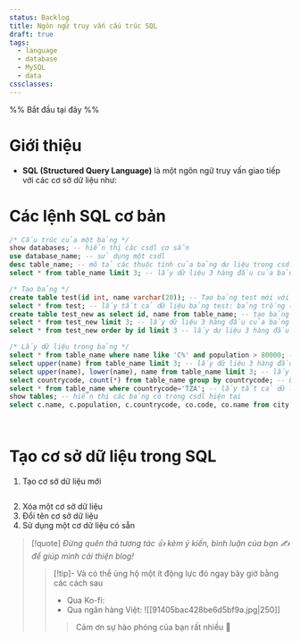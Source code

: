 ```yaml
---
status: Backlog
title: Ngôn ngữ truy vấn cấu trúc SQL
draft: true
tags:
  - language
  - database
  - MySQL
  - data
cssclasses:
---
```

%% Bắt đầu tại đây %%
# Giới thiệu
- **SQL (Structured Query Language)** là một ngôn ngữ truy vấn giao tiếp với các cơ sở dữ liệu như: 

# Các lệnh SQL cơ bản
```sql
/* Cấu trúc của một bảng */
show databases; -- hiển thị các csdl cơ sẵn
use database_name; -- sử dụng một csdl
desc table_name; -- mô tả các thuộc tính của bảng dư liệu trong csdl hiện tại
select * from table_name limit 3; -- lấy dữ liệu 3 hàng đầu của bảng  

/* Tạo bảng */
create table test(id int, name varchar(20)); -- Tạo bảng test mới với 2 thuộc tính id kiểu sô nguyên và name kiểu chuỗi tối đa 20 kí tự
select * from test; -- lấy tất cả dữ liệu bảng test: bảng trống (do mới tạo)
create table test_new as select id, name from table_name; -- tạo bảng test_new chứa các dữ liệu id và name từ bảng table_name
select * from test_new limit 3; -- lấy dữ liệu 3 hàng đầu của bảng test_new chỉ chứa 2 cột id và name! (3 hàng đầu không thứ tự)
select * from test_new order by id limit 3 -- lấy dư liệu 3 hàng đầu có thứ tự tăng dần của id trong bảng test_new

/* Lấy dữ liệu trong bảng */
select * from table_name where name like 'C%' and population > 80000; -- lấy tất cả hàng dữ liệu thỏa mãn tên bắt đầu bởi kí tự C và dân số lớn hơn 80000 (các hàng theo thứ tự ngẫu nhiên -> muốn tăng dần thêm 'order by id', giảm dần thì 'order by id desc')
select upper(name) from table_name limit 3; -- lấy dữ liệu 3 hàng đầu của cột tên được viết in hoa (thứ tự ngẫu nhiên)
select upper(name), lower(name), name from table_name limit 3; -- lấy dữ liệu 3 hàng đầu của 3 cột tên được in hoa hết, in thường hết và in thường
select countrycode, count(*) from table_name group by countrycode; -- Lấy các hàng dữ liệu được nhóm lại bởi countrycode của cột countrycode và tần suất xuất hiện tương ứng trong bảng table_name
select * from table_name where countrycode='TZA'; -- lấy tất cả dữ liệu thoả countrycode bằng TZA (10 bản ghi - 10 hàng)
show tables; -- hiển thị các bảng có trong csdl hiện tại
select c.name, c.population, c.countrycode, co.code, co.name from city c, country co where c.countrycode=co.code; -- lấy các dư liệu của các cột name, population, countycode trong bảng city và các cột code, name trong bảng country thỏa countrycode bằng code




```

# Tạo cơ sở dữ liệu trong SQL
1. Tạo cơ sở dữ liệu mới
```sql

```

2. Xóa một cơ sở dữ liệu
3. Đổi tên cơ sở dữ liệu
4. Sử dụng một cơ dữ liệu có sẵn






> [!quote]
> *Đừng quên thả tương tác 👍 kèm ý kiến, bình luận của bạn ✍️ để giúp mình cải thiện blog!* 
> > [!tip]- Và có thể ủng hộ một ít động lực đó ngay bây giờ bằng các cách sau
> > - Qua Ko-fi: <script type='text/javascript' src='https://storage.ko-fi.com/cdn/widget/Widget_2.js'></script><script type='text/javascript'>kofiwidget2.init('Support Me', '#29abe0', 'M4M111S8CI');kofiwidget2.draw();</script>
> > - Qua ngân hàng Việt:
> >   ![[91405bac428be6d5bf9a.jpg|250]]
> > > Cảm ơn sự hào phóng của bạn rất nhiều 🥰